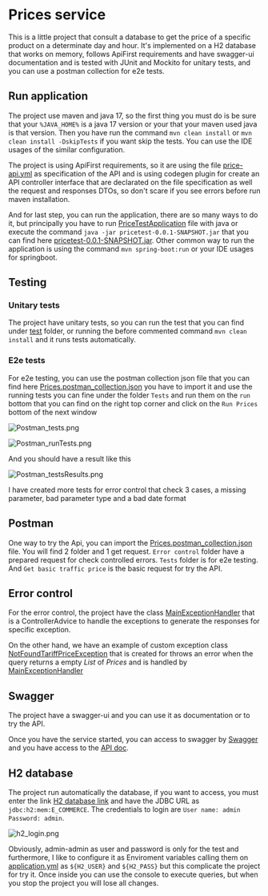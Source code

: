 # Prices service

This is a little project that consult a database to get the price of a specific product on a determinate day and hour.
It's implemented on a H2 database that works on memory, follows ApiFirst requirements and have swagger-ui documentation and is tested with JUnit and Mockito for unitary tests, and you can use a postman collection for e2e tests.

## Run application

The project use maven and java 17, so the first thing you must do is be sure that your `%JAVA_HOME%` is a java 17 version or your that your maven used java is that version. Then you have run the command `mvn clean install` or `mvn clean install -DskipTests` if you want skip the tests. You can use the IDE usages of the similar configuration.

The project is using ApiFirst requirements, so it are using the file [price-api.yml](src%2Fmain%2Fresources%2Fprice-api.yml) as specification of the API and is using codegen plugin for create an API controller interface that are declarated on the file specification as well the request and responses DTOs, so don't scare if you see errors before run maven installation.

And for last step, you can run the application, there are so many ways to do it, but principally you have to run [PriceTestApplication](src%2Fmain%2Fjava%2Fcom%2Fgft%2Fpricetest%2FPriceTestApplication) file with java or execute the command `java -jar pricetest-0.0.1-SNAPSHOT.jar` that you can find here [pricetest-0.0.1-SNAPSHOT.jar](target%2Fpricetest-0.0.1-SNAPSHOT.jar).
Other common way to run the application is using the command `mvn spring-boot:run` or your IDE usages for springboot.

## Testing

### Unitary tests
The project have unitary tests, so you can run the test that you can find under [test](src%2Ftest) folder, or running the before commented command `mvn clean install` and it runs tests automatically.

### E2e tests

For e2e testing, you can use the postman collection json file that you can find here [Prices.postman_collection.json](..%2FDOCS%2Fimg%2FPrices.postman_collection.json) you have to import it and use the running tests you can fine under the folder `Tests` and run them on the `run` bottom that you can find on the right top corner and click on the `Run Prices` bottom of the next window

![Postman_tests.png](..%2FDOCS%2Fimg%2FPostman_tests.png)

![Postman_runTests.png](..%2FDOCS%2Fimg%2FPostman_runTests.png)

And you should have a result like this

![Postman_testsResults.png](..%2FDOCS%2Fimg%2FPostman_testsResults.png)

I have created more tests for error control that check 3 cases, a missing parameter, bad parameter type and a bad date format

## Postman

One way to try the Api, you can import the [Prices.postman_collection.json](..%2FDOCS%2FPrices.postman_collection.json) file. You will find 2 folder and 1 get request. `Error control` folder have a prepared request for check controlled errors. `Tests` folder is for e2e testing. And `Get basic traffic price` is the basic request for try the API.


## Error control

For the error control, the project have the class [MainExceptionHandler](src%2Fmain%2Fjava%2Fcom%2Fgft%2Fpricetest%2Fexceptions%2Fhandler%2FMainExceptionHandler) that is a ControllerAdvice to handle the exceptions to generate the responses for specific exception.

On the other hand, we have an example of custom exception class [NotFoundTariffPriceException](src%2Fmain%2Fjava%2Fcom%2Fgft%2Fpricetest%2Fexceptions%2Fexception%2FNotFoundTariffPriceException) that is created for throws an error when the query returns a empty *List* of *Prices* and is handled by [MainExceptionHandler](src%2Fmain%2Fjava%2Fcom%2Fgft%2Fpricetest%2Fexceptions%2Fhandler%2FMainExceptionHandler)

## Swagger

The project have a swagger-ui and you can use it as documentation or to try the API.

Once you have the service started, you can access to swagger by [Swagger](http://localhost:9000/swagger-ui/index.html) and you have access to the [API doc](http://localhost:9000/v3/api-docs).

## H2 database

The project run automatically the database, if you want to access, you must enter the link [H2 database link](http://localhost:9000/h2-console) and have the JDBC URL as `jdbc:h2:mem:E_COMMERCE`. The credentials to login are `User name: admin` `Password: admin`.

![h2_login.png](..%2FDOCS%2Fimg%2Fh2_login.png)

Obviously, admin-admin as user and password is only for the test and furthermore, I like to configure it as Enviroment variables calling them on [application.yml](src%2Fmain%2Fresources%2Fapplication.yml) as `${H2_USER}` and `${H2_PASS}` but this complicate the project for try it.
Once inside you can use the console to execute queries, but when you stop the project you will lose all changes.

